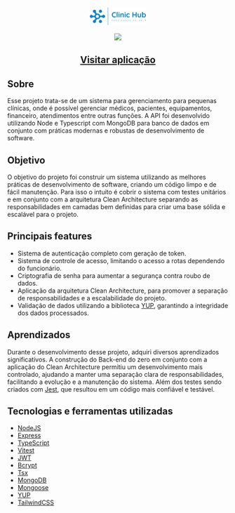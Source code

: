 <h1 align="center" color="white"><img height="40" valign="top" src="./src/_assets/images/logo/logo-blue.png"/></h1>

<div align="center"><img src="./src/_assets/video/clinic-hub.gif" width="900"/></div>
<h2 align="center"><a color="white" href="https://clinichub.vercel.app/">Visitar aplicação</a></h2>

## Sobre
Esse projeto trata-se de um sistema para gerenciamento para pequenas clínicas, onde é possível gerenciar médicos, pacientes, equipamentos, financeiro, atendimentos entre outras funções. A API foi desenvolvido utilizando Node e Typescript com MongoDB para banco de dados em conjunto com práticas modernas e robustas de desenvolvimento de software.

## Objetivo
O objetivo do projeto foi construir um sistema utilizando as melhores práticas de desenvolvimento de software, criando um código limpo e de fácil manutenção. Para isso o intuito é cobrir o sistema com testes unitários e em conjunto com a arquitetura Clean Architecture separando as responsabilidades em camadas bem definidas para criar uma base sólida e escalável para o projeto.

## Principais features
- Sistema de autenticação completo com geração de token.
- Sistema de controle de acesso, limitando o acesso a rotas dependendo do funcionário.
- Criptografia de senha para aumentar a segurança contra roubo de dados.
- Aplicação da arquitetura Clean Architecture, para promover a separação de responsabilidades e a escalabilidade do projeto.
- Validação de dados utilizando a biblioteca [YUP](https://github.com/jquense/yup), garantindo a integridade dos dados processados.

## Aprendizados
Durante o desenvolvimento desse projeto, adquiri diversos aprendizados significativos. A construção do Back-end do zero em conjunto com a aplicação do Clean Architecture permitiu um desenvolvimento mais controlado, ajudando a manter uma separação clara de responsabilidades, facilitando a evolução e a manutenção do sistema. Além dos testes sendo criados com [Jest](https://jestjs.io/pt-BR/docs/getting-started), que resultou em um código mais confiável e testável.


## Tecnologias e ferramentas utilizadas
- [NodeJS](https://nodejs.org/en)
- [Express](https://expressjs.com/pt-br)
- [TypeScript](https://www.typescriptlang.org/)
- [Vitest](https://vitest.dev)
- [JWT](https://jwt.io/introduction)
- [Bcrypt](https://www.npmjs.com/package/bcrypt)
- [Tsx](https://www.npmjs.com/package/tsx)
- [MongoDB](https://www.mongodb.com)
- [Mongoose](https://mongoosejs.com)
- [YUP]([https://zod.dev](https://github.com/jquense/yup))
- [TailwindCSS](https://tailwindcss.com/docs/guides/vite)
